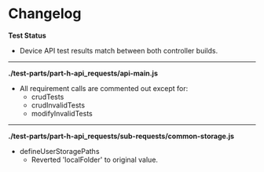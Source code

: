 # Changelog

**Test Status**
* Device API test results match between both controller builds.

---

**./test-parts/part-h-api_requests/api-main.js**
* All requirement calls are commented out except for:
	* crudTests
	* crudInvalidTests
	* modifyInvalidTests

---

**./test-parts/part-h-api_requests/sub-requests/common-storage.js**
* defineUserStoragePaths
	* Reverted 'localFolder' to original value.
